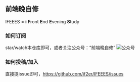 ## 前端晚自修
IFEEES = **i** **F**ront **E**nd **E**vening **S**tudy

### 如何订阅
star/watch本仓库即可，或者关注公众号：“前端晚自修”
![公众号](http://pazgkbbu5.bkt.clouddn.com/ifeees.jpg)

### 如何投稿/加入
直接提issue即可，https://github.com/if2er/IFEEES/issues